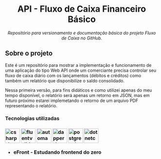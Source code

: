 <h1 align="center">API - Fluxo de Caixa Financeiro Básico</h1>
<p align="center"><i>Repositório para versionamento e documentação básica do projeto Fluxo de Caixa no GitHub.</i></p>

<h2>Sobre o projeto</h2>

<p>Este é um repositório para mostrar a implementação e funcionamento de uma aplicação do tipo Web API onde um comerciante precisa controlar seu fluxo de caixa diário com os lançamentos (débitos e créditos) como também um relatório que disponibilize o saldo consolidado.</p> 

<p>Nessa primeira versão, para fins didáticos e como utilizei apenas do meu tempo disponível, o relatório será apenas um retorno em JSON, mas em futuro próximo estarei implemetando o retorno de um arquivo PDF representando o relatório.</p>

<h3> Tecnologias utilizadas <h3>

<p display="inline-block">
  <img width="48" src="https://user-images.githubusercontent.com/62816438/221403488-185ae58f-8d9f-4893-8516-e2e9d53bdded.png" alt="csharp-logo"/>
  <img width="48" src="https://user-images.githubusercontent.com/62816438/221403370-29d0ab19-e406-4581-bc98-838691b4968a.png" alt="fluentvalidation-logo"/>
  <img width="48" src="https://user-images.githubusercontent.com/62816438/221403187-df0d20a4-d15b-4f68-b449-450500d1ad49.png" alt="automapper-logo"/>
  <img width="48" src="https://user-images.githubusercontent.com/62816438/221403028-b4f6ceec-b1b4-48d9-8fca-4a2adab8227f.png" alt="dapper-logo"/>
  <img width="48" src="https://user-images.githubusercontent.com/62816438/221403962-c5b539cf-1f73-4fbf-8937-507f6956b540.png" alt="postgresql-logo"/>
  <img width="48" src="https://user-images.githubusercontent.com/62816438/221404176-630c9bc1-de1c-4b1b-ad74-8e26bc07b6cb.png" alt="dotnetcore-logo"/>
</p>

- eFront - Estudando frontend do zero 






  












  



